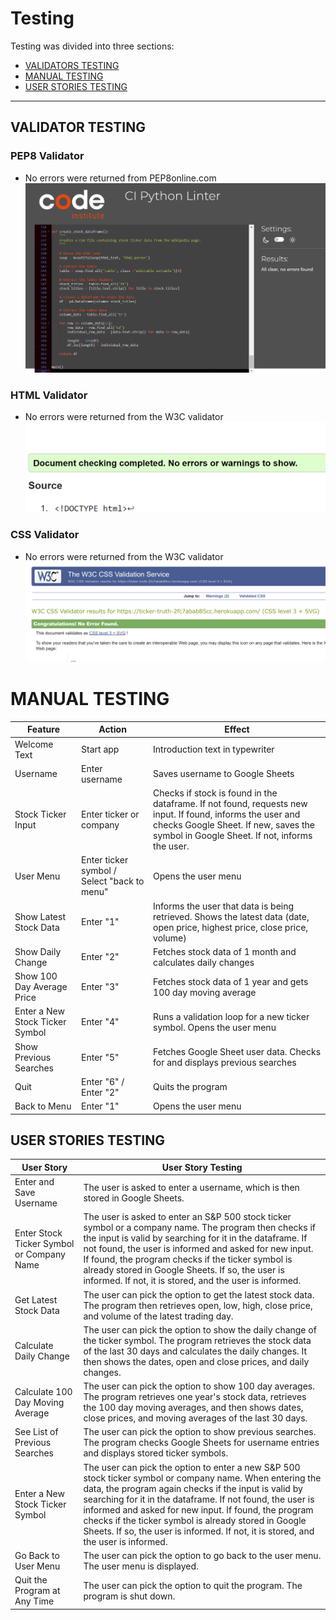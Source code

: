 # Testing
Testing was divided into three sections:
  - [VALIDATORS TESTING](#validators-testing)
  - [MANUAL TESTING](#manual-testing)
  - [USER STORIES TESTING](#user-stories-testing)

<hr>

## VALIDATOR TESTING
### PEP8 Validator
  - No errors were returned from PEP8online.com
![PEP8 Validation](assets/images/pep8_validation.png)

### HTML Validator
  - No errors were returned from the W3C validator
![HTML Validation](assets/images/html_validation.png)

### CSS Validator
  - No errors were returned from the W3C validator
![CSS Validation](assets/images/css_validation.png)

# MANUAL TESTING

| Feature                        | Action                                      | Effect                                                                                      |
| ------------------------------ | ------------------------------------------- | ------------------------------------------------------------------------------------------- |
| Welcome Text                   | Start app                                   | Introduction text in typewriter                                                            |
| Username                       | Enter username                              | Saves username to Google Sheets                                                            |
| Stock Ticker Input             | Enter ticker or company                    | Checks if stock is found in the dataframe. If not found, requests new input. If found, informs the user and checks Google Sheet. If new, saves the symbol in Google Sheet. If not, informs the user. |
| User Menu                      | Enter ticker symbol / Select "back to menu" | Opens the user menu                                                                        |
| Show Latest Stock Data         | Enter "1"                                   | Informs the user that data is being retrieved. Shows the latest data (date, open price, highest price, close price, volume)                              |
| Show Daily Change              | Enter "2"                                   | Fetches stock data of 1 month and calculates daily changes                                  |
| Show 100 Day Average Price     | Enter "3"                                   | Fetches stock data of 1 year and gets 100 day moving average                               |
| Enter a New Stock Ticker Symbol | Enter "4"                                   | Runs a validation loop for a new ticker symbol. Opens the user menu                                                                        |
| Show Previous Searches         | Enter "5"                                   | Fetches Google Sheet user data. Checks for and displays previous searches                                                  |
| Quit                           | Enter "6" / Enter "2"                       | Quits the program                                                                         |
| Back to Menu                   | Enter "1"                                   | Opens the user menu                                                                       |

## USER STORIES TESTING

| User Story                                  | User Story Testing                                                                                          |
| ------------------------------------------- | ----------------------------------------------------------------------------------------------------------- |
| Enter and Save Username                     | The user is asked to enter a username, which is then stored in Google Sheets.                                |
| Enter Stock Ticker Symbol or Company Name    | The user is asked to enter an S&P 500 stock ticker symbol or a company name. The program then checks if the input is valid by searching for it in the dataframe. If not found, the user is informed and asked for new input. If found, the program checks if the ticker symbol is already stored in Google Sheets. If so, the user is informed. If not, it is stored, and the user is informed. |
| Get Latest Stock Data                       | The user can pick the option to get the latest stock data. The program then retrieves open, low, high, close price, and volume of the latest trading day. |
| Calculate Daily Change                      | The user can pick the option to show the daily change of the ticker symbol. The program retrieves the stock data of the last 30 days and calculates the daily changes. It then shows the dates, open and close prices, and daily changes. |
| Calculate 100 Day Moving Average            | The user can pick the option to show 100 day averages. The program retrieves one year's stock data, retrieves the 100 day moving averages, and then shows dates, close prices, and moving averages of the last 30 days. |
| See List of Previous Searches                | The user can pick the option to show previous searches. The program checks Google Sheets for username entries and displays stored ticker symbols. |
| Enter a New Stock Ticker Symbol              | The user can pick the option to enter a new S&P 500 stock ticker symbol or company name. When entering the data, the program again checks if the input is valid by searching for it in the dataframe. If not found, the user is informed and asked for new input. If found, the program checks if the ticker symbol is already stored in Google Sheets. If so, the user is informed. If not, it is stored, and the user is informed. |
| Go Back to User Menu                         | The user can pick the option to go back to the user menu. The user menu is displayed.                         |
| Quit the Program at Any Time                 | The user can pick the option to quit the program. The program is shut down.                                 |
